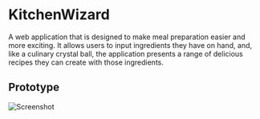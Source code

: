 # KitchenWizard
A web application that is designed to make meal preparation easier and more exciting. It allows users to input ingredients they have on hand, and, like a culinary crystal ball, the application presents a range of delicious recipes they can create with those ingredients.

## Prototype 
![Screenshot](Prototype.png)